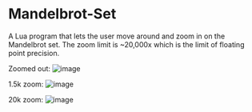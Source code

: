 # Mandelbrot-Set

A Lua program that lets the user move around and zoom in on the Mandelbrot set. The zoom limit is ~20,000x which is the limit of floating point precision.

Zoomed out:
![image](https://github.com/user-attachments/assets/ebde5b30-9b5e-4407-bc9d-16b9047b9bdb)

1.5k zoom:
![image](https://github.com/user-attachments/assets/5ce27d00-f1c5-43df-804c-85a631e75ad0)

20k zoom:
![image](https://github.com/user-attachments/assets/94f4fac9-1686-421b-a0d7-3373cb1f6123)
